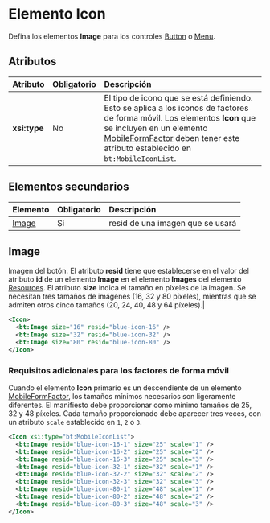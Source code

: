 # <a name="icon-element"></a>Elemento Icon
Defina los elementos **Image** para los controles [Button](./control.md#button-control) o [Menu](./control.md#menu-dropdown-button-controls).

## <a name="attributes"></a>Atributos

|  Atributo  |  Obligatorio  |  Descripción  |
|:-----|:-----|:-----|
|  **xsi:type**  |  No  | El tipo de icono que se está definiendo. Esto se aplica a los iconos de factores de forma móvil. Los elementos **Icon** que se incluyen en un elemento [MobileFormFactor](./mobileformfactor.md) deben tener este atributo establecido en `bt:MobileIconList`. |

## <a name="child-elements"></a>Elementos secundarios
|  Elemento |  Obligatorio  |  Descripción  |
|:-----|:-----|:-----|
|  [Image](#image)        | Sí |   resid de una imagen que se usará         |

## <a name="image"></a>Image
Imagen del botón. El atributo **resid** tiene que establecerse en el valor del atributo **id** de un elemento **Image** en el elemento **Images** del elemento [Resources](./resources.md). El atributo **size** indica el tamaño en píxeles de la imagen. Se necesitan tres tamaños de imágenes (16, 32 y 80 píxeles), mientras que se admiten otros cinco tamaños (20, 24, 40, 48 y 64 píxeles).|

```xml
<Icon>
  <bt:Image size="16" resid="blue-icon-16" />
  <bt:Image size="32" resid="blue-icon-32" />
  <bt:Image size="80" resid="blue-icon-80" />
</Icon>
```

### <a name="additional-requirements-for-mobile-form-factors"></a>Requisitos adicionales para los factores de forma móvil

Cuando el elemento **Icon** primario es un descendiente de un elemento [MobileFormFactor](./mobileformfactor.md), los tamaños mínimos necesarios son ligeramente diferentes. El manifiesto debe proporcionar como mínimo tamaños de 25, 32 y 48 píxeles. Cada tamaño proporcionado debe aparecer tres veces, con un atributo `scale` establecido en `1`, `2` o `3`.

```xml
<Icon xsi:type="bt:MobileIconList">
  <bt:Image resid="blue-icon-16-1" size="25" scale="1" />
  <bt:Image resid="blue-icon-16-2" size="25" scale="2" />
  <bt:Image resid="blue-icon-16-3" size="25" scale="3" />
  <bt:Image resid="blue-icon-32-1" size="32" scale="1" />
  <bt:Image resid="blue-icon-32-2" size="32" scale="2" />
  <bt:Image resid="blue-icon-32-3" size="32" scale="3" />
  <bt:Image resid="blue-icon-80-1" size="48" scale="1" />
  <bt:Image resid="blue-icon-80-2" size="48" scale="2" />
  <bt:Image resid="blue-icon-80-3" size="48" scale="3" />
</Icon>
```